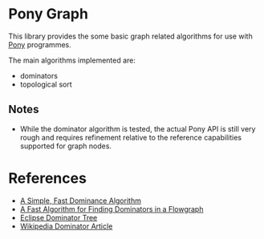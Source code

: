 # Pony Graph

This library provides the some basic graph related algorithms for use
with [Pony][ponylang] programmes.

The main algorithms implemented are:

* dominators
* topological sort

## Notes

* While the dominator algorithm is tested, the actual Pony API is still very
  rough and requires refinement relative to the reference capabilities supported
  for graph nodes.

# References

* [A Simple, Fast Dominance Algorithm][simple-dom]
* [A Fast Algorithm for Finding Dominators in a Flowgraph][fast-dom]
* [Eclipse Dominator Tree][eclipse-dom]
* [Wikipedia Dominator Article][wikipedia-dom]

[eclipse-dom]: http://help.eclipse.org/kepler/index.jsp?topic=%2Forg.eclipse.mat.ui.help%2Fconcepts%2Fdominatortree.html
[wikipedia-dom]: https://en.wikipedia.org/wiki/Dominator_(graph_theory)
[simple-dom]: http://www.hipersoft.rice.edu/grads/publications/dom14.pdf 'Cooper, Keith D.; Harvey, Timothy J; Kennedy, Ken (2001). "A Simple, Fast Dominance Algorithm"'
[fast-dom]: http://portal.acm.org/ft_gateway.cfm?id=357071&type=pdf&coll=GUIDE&dl=GUIDE&CFID=79528182&CFTOKEN=33765747 'Lengauer, Thomas; and Tarjan; Robert Endre (July 1979). "A fast algorithm for finding dominators in a flowgraph"'
[lect-dom]: http://pages.cs.wisc.edu/~fischer/cs701.f08/lectures/Lecture19.4up.pdf "Lecture notes on dominators by Charles N. Fischer"
[blog-dom]: https://tanujkhattar.wordpress.com/2016/01/11/dominator-tree-of-a-directed-graph/ "Dominator Tree of a Directed Graph by Tanuj Khattar"
[ponylang]: https://www.ponylang.org/ "Pony is an open-source, object-oriented, actor-model, capabilities-secure, high-performance programming language."

